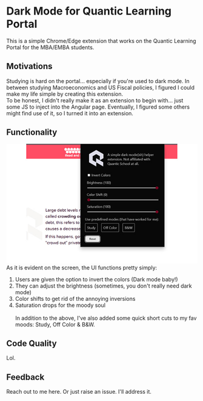 # Dark Mode for Quantic Learning Portal

This is a simple Chrome/Edge extension that works on the Quantic Learning Portal for the MBA/EMBA students.

## Motivations
Studying is hard on the portal... especially if you're used to dark mode.
In between studying Macroeconomics and US Fiscal policies, I figured I could make my life simple by creating this extension. <br>
To be honest, I didn't really make it as an extension to begin with... just some JS to inject into the Angular page. Eventually, I figured some others might find use of it, so I turned it into an extension.

## Functionality
![alt text for screen readers](/screenshots/interface.jpg "The UI on clicking the icon") <br>
As it is evident on the screen, the UI functions pretty simply:
1. Users are given the option to invert the colors (Dark mode baby!)
2. They can adjust the brightness (sometimes, you don't really need dark mode)
3. Color shifts to get rid of the annoying inversions
4. Saturation drops for the moody soul
<br> <br>
In addition to the above, I've also added some quick short cuts to my fav moods: Study, Off Color & B&W.

## Code Quality
Lol.

## Feedback
Reach out to me here. Or just raise an issue. I'll address it.